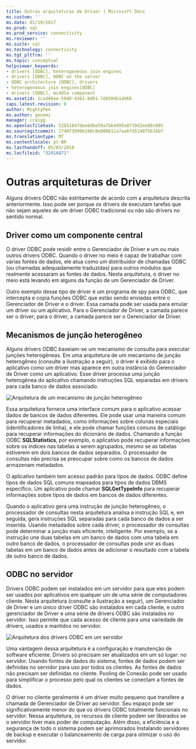 ```yaml
---
title: Outras arquiteturas de Driver | Microsoft Docs
ms.custom: ''
ms.date: 01/19/2017
ms.prod: sql
ms.prod_service: connectivity
ms.reviewer: ''
ms.suite: sql
ms.technology: connectivity
ms.tgt_pltfrm: ''
ms.topic: conceptual
helpviewer_keywords:
- drivers [ODBC], heterogeneous join engines
- drivers [ODBC], ODBC on the server
- ODBC architecture [ODBC], drivers
- heterogeneous join engines[ODBC]
- drivers [ODBC], middle component
ms.assetid: 1cad06ee-5940-4361-8d01-7d850db1dd66
caps.latest.revision: 8
author: MightyPen
ms.author: genemi
manager: craigg
ms.openlocfilehash: 52b51847dee6dbe59a7bb4495e0739d2ee08c005
ms.sourcegitcommit: 1740f3090b168c0e809611a7aa6fd514075616bf
ms.translationtype: MT
ms.contentlocale: pt-BR
ms.lasthandoff: 05/03/2018
ms.locfileid: "32916871"
---
```

# <a name="other-driver-architectures"></a>Outras arquiteturas de Driver
Alguns drivers ODBC não estritamente de acordo com a arquitetura descrita anteriormente. Isso pode ser porque os drivers de executam tarefas que não sejam aqueles de um driver ODBC tradicional ou não são drivers no sentido normal.  
  
## <a name="driver-as-a-middle-component"></a>Driver como um componente central  
 O driver ODBC pode residir entre o Gerenciador de Driver e um ou mais outros drivers ODBC. Quando o driver no meio é capaz de trabalhar com várias fontes de dados, ele atua como um distribuidor de chamadas ODBC (ou chamadas adequadamente traduzidas) para outros módulos que realmente acessaram as fontes de dados. Nesta arquitetura, o driver no meio está levando em alguns da função de um Gerenciador de Driver.  
  
 Outro exemplo desse tipo de driver é um programa de spy para ODBC, que intercepta e copia funções ODBC que estão sendo enviadas entre o Gerenciador de Driver e o driver. Essa camada pode ser usada para emular um driver ou um aplicativo. Para o Gerenciador de Driver, a camada parece ser o driver; para o driver, a camada parece ser o Gerenciador de Driver.  
  
## <a name="heterogeneous-join-engines"></a>Mecanismos de junção heterogêneo  
 Alguns drivers ODBC baseiam-se um mecanismo de consulta para executar junções heterogêneas. Em uma arquitetura de um mecanismo de junção heterogêneo (consulte a ilustração a seguir), o driver é exibido para o aplicativo como um driver mas aparece em outra instância do Gerenciador de Driver como um aplicativo. Esse driver processa uma junção heterogênea do aplicativo chamando instruções SQL separadas em drivers para cada banco de dados associado.  
  
 ![Arquitetura de um mecanismo de junção heterogêneo](../../odbc/reference/media/fig3-4.gif "fig3 4")  
  
 Essa arquitetura fornece uma interface comum para o aplicativo acessar dados de bancos de dados diferentes. Ele pode usar uma maneira comum para recuperar metadados, como informações sobre colunas especiais (identificadores de linha), e ele pode chamar funções comuns de catálogo para recuperar informações do dicionário de dados. Chamando a função ODBC **SQLStatistics**, por exemplo, o aplicativo pode recuperar informações sobre os índices nas tabelas a serem agrupados, mesmo se as tabelas estiverem em dois bancos de dados separados. O processador de consultas não precisa se preocupar sobre como os bancos de dados armazenam metadados.  
  
 O aplicativo também tem acesso padrão para tipos de dados. ODBC define tipos de dados SQL comuns mapeados para tipos de dados DBMS específico. Um aplicativo pode chamar **SQLGetTypeInfo** para recuperar informações sobre tipos de dados em bancos de dados diferentes.  
  
 Quando o aplicativo gera uma instrução de junção heterogêneo, o processador de consultas nesta arquitetura analisa a instrução SQL e, em seguida, gera instruções SQL separadas para cada banco de dados a ser inserida. Usando metadados sobre cada driver, o processador de consultas pode determinar a junção mais eficiente, inteligente. Por exemplo, se a instrução une duas tabelas em um banco de dados com uma tabela em outro banco de dados, o processador de consultas pode unir as duas tabelas em um banco de dados antes de adicionar o resultado com a tabela de outro banco de dados.  
  
## <a name="odbc-on-the-server"></a>ODBC no servidor  
 Drivers ODBC podem ser instalados em um servidor para que eles podem ser usados por aplicativos em qualquer um de uma série de computadores cliente. Nesta arquitetura (consulte a ilustração a seguir), um Gerenciador de Driver e um único driver ODBC são instalados em cada cliente, e outro gerenciador de Driver e uma série de drivers ODBC são instalados no servidor. Isso permite que cada acesso de cliente para uma variedade de drivers, usados e mantidos no servidor.  
  
 ![Arquitetura dos drivers ODBC em um servidor](../../odbc/reference/media/fig3-5.gif "FIG3-5")  
  
 Uma vantagem dessa arquitetura é a configuração e manutenção de software eficiente. Drivers só precisam ser atualizados em um só lugar: no servidor. Usando fontes de dados do sistema, fontes de dados podem ser definidas no servidor para uso por todos os clientes. As fontes de dados não precisam ser definidas no cliente. Pooling de Conexão pode ser usado para simplificar o processo pelo qual os clientes se conectam a fontes de dados.  
  
 O driver no cliente geralmente é um driver muito pequeno que transfere a chamada de Gerenciador de Driver ao servidor. Seu espaço pode ser significativamente menor do que os drivers ODBC totalmente funcionais no servidor. Nessa arquitetura, os recursos de cliente podem ser liberados se o servidor tiver mais poder de computação. Além disso, a eficiência e a segurança de todo o sistema podem ser aprimorados Instalando servidores de backup e executar o balanceamento de carga para otimizar o uso do servidor.
